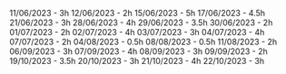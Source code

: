 11/06/2023 - 3h
12/06/2023 - 2h
15/06/2023 - 5h
17/06/2023 - 4.5h
21/06/2023 - 3h
28/06/2023 - 4h
29/06/2023 - 3.5h
30/06/2023 - 2h
01/07/2023 - 2h
02/07/2023 - 4h
03/07/2023 - 3h
04/07/2023 - 4h
07/07/2023 - 2h
04/08/2023 - 0.5h
08/08/2023 - 0.5h
11/08/2023 - 2h
06/09/2023 - 3h
07/09/2023 - 4h
08/09/2023 - 3h
09/09/2023 - 2h
19/10/2023 - 3.5h
20/10/2023 - 3h
21/10/2023 - 4h
22/10/2023 - 3h